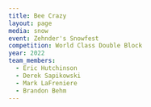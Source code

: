 ```yaml
---
title: Bee Crazy
layout: page
media: snow
event: Zehnder's Snowfest
competition: World Class Double Block
year: 2022
team_members:
  - Eric Hutchinson
  - Derek Sapikowski
  - Mark LaFreniere
  - Brandon Behm
---
```

